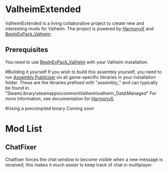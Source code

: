 # ValheimExtended
ValheimExtended is a living collaborative project to create new and interesting mods for Valheim. The project is powered by [HarmonyX](https://github.com/BepInEx/HarmonyX) and [BepInExPack_Valheim](https://valheim.thunderstore.io/package/denikson/BepInExPack_Valheim/).

## Prerequisites
You need to use [BepInExPack_Valheim](https://valheim.thunderstore.io/package/denikson/BepInExPack_Valheim/) with your Valheim installation.

#Building it yourself
If you wish to build this assembly yourself, you need to run [Assembly Publicizer](https://github.com/CabbageCrow/AssemblyPublicizer/releases) on all game-specific libraries in your installation folder. 
These are the libraries prefixed with "assembly_" and can typically be found in "SteamLibrary\steamapps\common\Valheim\valheim_Data\Managed"
For more information, see documentation for [HarmonyX](https://github.com/BepInEx/HarmonyX).

#Using a precompiled binary
Coming soon

# Mod List

## ChatFixer
Chatfixer forces the chat window to become visible when a new message is received, this makes it much easier to keep track of chat in multiplayer.